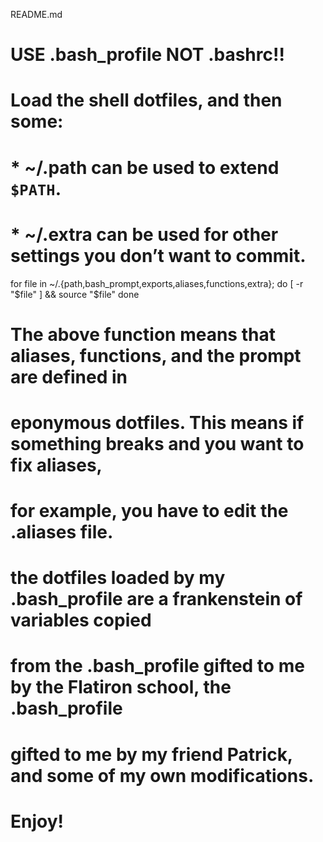 README.md

# USE .bash_profile NOT .bashrc!!

# Load the shell dotfiles, and then some:
# * ~/.path can be used to extend `$PATH`.
# * ~/.extra can be used for other settings you don’t want to commit.
for file in ~/.{path,bash_prompt,exports,aliases,functions,extra}; do
	[ -r "$file" ] && source "$file"
done

# The above function means that aliases, functions, and the prompt are defined in
# eponymous dotfiles. This means if something breaks and you want to fix aliases,
# for example, you have to edit the .aliases file. 

# the dotfiles loaded by my .bash_profile are a frankenstein of variables copied 
# from the .bash_profile gifted to me by the Flatiron school, the .bash_profile 
# gifted to me by my friend Patrick, and some of my own modifications. 

# Enjoy!